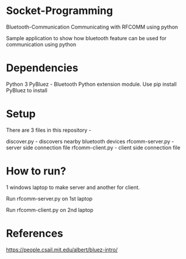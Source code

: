# Socket-Programming
Bluetooth-Communication
Communicating with RFCOMM using python

Sample application to show how bluetooth feature can be used for communication using python

# Dependencies
Python 3
PyBluez - Bluetooth Python extension module. 
Use pip install PyBluez to install


# Setup
There are 3 files in this repository -

discover.py - discovers nearby bluetooth devices
rfcomm-server.py - server side connection file
rfcomm-client.py - client side connection file


# How to run?
1 windows laptop to make server and another for client.

Run rfcomm-server.py on 1st laptop

Run rfcomm-client.py on 2nd laptop

# References
https://people.csail.mit.edu/albert/bluez-intro/
